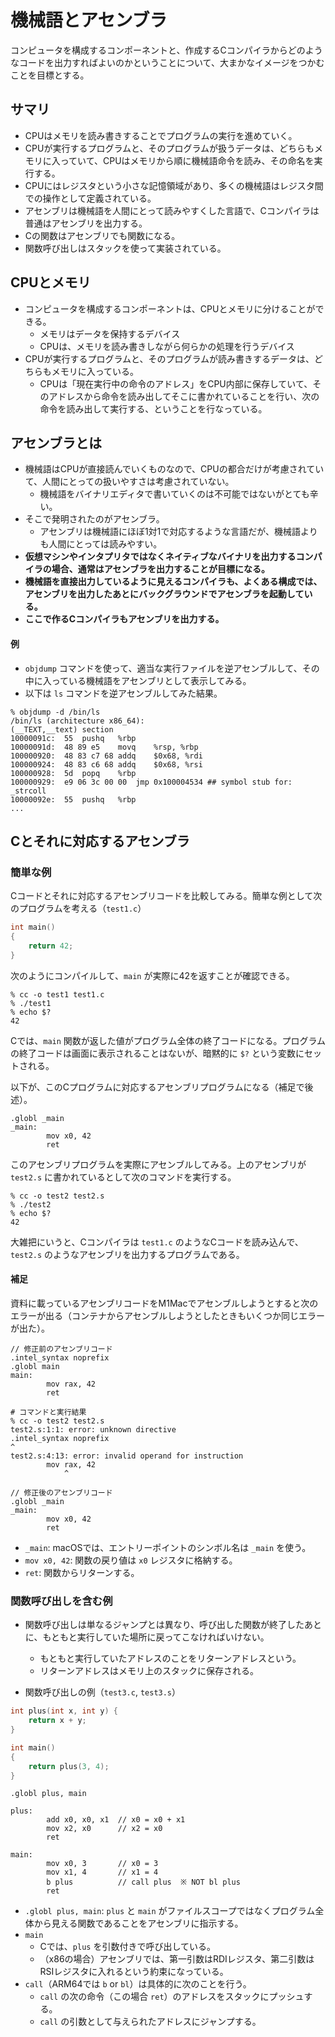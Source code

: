 # 機械語とアセンブラ
コンピュータを構成するコンポーネントと、作成するCコンパイラからどのようなコードを出力すればよいのかということについて、大まかなイメージをつかむことを目標とする。

## サマリ
* CPUはメモリを読み書きすることでプログラムの実行を進めていく。
* CPUが実行するプログラムと、そのプログラムが扱うデータは、どちらもメモリに入っていて、CPUはメモリから順に機械語命令を読み、その命名を実行する。
* CPUにはレジスタという小さな記憶領域があり、多くの機械語はレジスタ間での操作として定義されている。
* アセンブリは機械語を人間にとって読みやすくした言語で、Cコンパイラは普通はアセンブリを出力する。
* Cの関数はアセンブリでも関数になる。
* 関数呼び出しはスタックを使って実装されている。

## CPUとメモリ
* コンピュータを構成するコンポーネントは、CPUとメモリに分けることができる。
  * メモリはデータを保持するデバイス
  * CPUは、メモリを読み書きしながら何らかの処理を行うデバイス
* CPUが実行するプログラムと、そのプログラムが読み書きするデータは、どちらもメモリに入っている。
  * CPUは「現在実行中の命令のアドレス」をCPU内部に保存していて、そのアドレスから命令を読み出してそこに書かれていることを行い、次の命令を読み出して実行する、ということを行なっている。


## アセンブラとは
* 機械語はCPUが直接読んでいくものなので、CPUの都合だけが考慮されていて、人間にとっての扱いやすさは考慮されていない。
  * 機械語をバイナリエディタで書いていくのは不可能ではないがとても辛い。
* そこで発明されたのがアセンブラ。
  * アセンブリは機械語にほぼ1対1で対応するような言語だが、機械語よりも人間にとっては読みやすい。
* **仮想マシンやインタプリタではなくネイティブなバイナリを出力するコンパイラの場合、通常はアセンブラを出力することが目標になる。**
* **機械語を直接出力しているように見えるコンパイラも、よくある構成では、アセンブリを出力したあとにバックグラウンドでアセンブラを起動している。**
* **ここで作るCコンパイラもアセンブリを出力する。**

#### 例
* `objdump` コマンドを使って、適当な実行ファイルを逆アセンブルして、その中に入っている機械語をアセンブリとして表示してみる。
* 以下は `ls` コマンドを逆アセンブルしてみた結果。

```shell
% objdump -d /bin/ls
/bin/ls (architecture x86_64):
(__TEXT,__text) section
10000091c:	55	pushq	%rbp
10000091d:	48 89 e5	movq	%rsp, %rbp
100000920:	48 83 c7 68	addq	$0x68, %rdi
100000924:	48 83 c6 68	addq	$0x68, %rsi
100000928:	5d	popq	%rbp
100000929:	e9 06 3c 00 00	jmp	0x100004534 ## symbol stub for: _strcoll
10000092e:	55	pushq	%rbp
...
```


## Cとそれに対応するアセンブラ
### 簡単な例
Cコードとそれに対応するアセンブリコードを比較してみる。簡単な例として次のプログラムを考える（`test1.c`）

```c
int main()
{
    return 42;
}
```

次のようにコンパイルして、`main` が実際に42を返すことが確認できる。

```shell
% cc -o test1 test1.c
% ./test1
% echo $?
42
```

Cでは、`main` 関数が返した値がプログラム全体の終了コードになる。プログラムの終了コードは画面に表示されることはないが、暗黙的に `$?` という変数にセットされる。

以下が、このCプログラムに対応するアセンブリプログラムになる（補足で後述）。

```
.globl _main
_main:
        mov x0, 42
        ret
```

このアセンブリプログラムを実際にアセンブルしてみる。上のアセンブリが `test2.s` に書かれているとして次のコマンドを実行する。

```shell
% cc -o test2 test2.s
% ./test2
% echo $?
42
```

大雑把にいうと、Cコンパイラは `test1.c` のようなCコードを読み込んで、`test2.s` のようなアセンブリを出力するプログラムである。

#### 補足
資料に載っているアセンブリコードをM1Macでアセンブルしようとすると次のエラーが出る（コンテナからアセンブルしようとしたときもいくつか同じエラーが出た）。

```
// 修正前のアセンブリコード
.intel_syntax noprefix
.globl main
main:
        mov rax, 42
        ret
```

```shell
# コマンドと実行結果
% cc -o test2 test2.s
test2.s:1:1: error: unknown directive
.intel_syntax noprefix
^
test2.s:4:13: error: invalid operand for instruction
        mov rax, 42
            ^
```

```
// 修正後のアセンブリコード
.globl _main
_main:
        mov x0, 42
        ret
```
* `_main`: macOSでは、エントリーポイントのシンボル名は `_main` を使う。
* `mov x0, 42`: 関数の戻り値は `x0` レジスタに格納する。
* `ret`: 関数からリターンする。


### 関数呼び出しを含む例
* 関数呼び出しは単なるジャンプとは異なり、呼び出した関数が終了したあとに、もともと実行していた場所に戻ってこなければいけない。
  * もともと実行していたアドレスのことをリターンアドレスという。
  * リターンアドレスはメモリ上のスタックに保存される。

* 関数呼び出しの例（`test3.c`, `test3.s`）
```c
int plus(int x, int y) {
    return x + y;
}

int main()
{
    return plus(3, 4);
}
```

```
.globl plus, main

plus:
        add x0, x0, x1  // x0 = x0 + x1
        mov x2, x0      // x2 = x0
        ret

main:
        mov x0, 3       // x0 = 3
        mov x1, 4       // x1 = 4
        b plus          // call plus  ※ NOT bl plus
        ret
```

* `.globl plus, main`: `plus` と `main` がファイルスコープではなくプログラム全体から見える関数であることをアセンブリに指示する。
* `main`
  * Cでは、`plus` を引数付きで呼び出している。
  * （x86の場合）アセンブリでは、第一引数はRDIレジスタ、第二引数はRSIレジスタに入れるという約束になっている。
* `call`（ARM64では `b` or `bl`）は具体的に次のことを行う。
  * `call` の次の命令（この場合 `ret`）のアドレスをスタックにプッシュする。
  * `call` の引数として与えられたアドレスにジャンプする。
